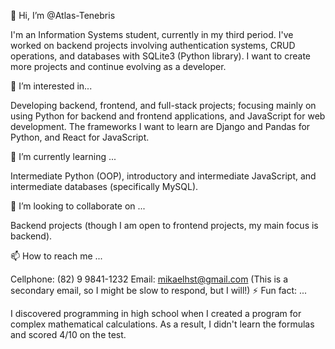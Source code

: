 👋 Hi, I’m @Atlas-Tenebris

I'm an Information Systems student, currently in my third period. I've worked on backend projects involving authentication systems, CRUD operations, and databases with SQLite3 (Python library). I want to create more projects and continue evolving as a developer.

👀 I’m interested in...

Developing backend, frontend, and full-stack projects; focusing mainly on using Python for backend and frontend applications, and JavaScript for web development. The frameworks I want to learn are Django and Pandas for Python, and React for JavaScript.

🌱 I’m currently learning ...

Intermediate Python (OOP), introductory and intermediate JavaScript, and intermediate databases (specifically MySQL).

💞️ I’m looking to collaborate on ...

Backend projects (though I am open to frontend projects, my main focus is backend).

📫 How to reach me ...

Cellphone: (82) 9 9841-1232
Email: mikaelhst@gmail.com (This is a secondary email, so I might be slow to respond, but I will!)
⚡ Fun fact: ...

I discovered programming in high school when I created a program for complex mathematical calculations. 
As a result, I didn't learn the formulas and scored 4/10 on the test.

<!---
Atlas-Tenebris/Atlas-Tenebris is a ✨ special ✨ repository because its `README.md` (this file) appears on your GitHub profile.
You can click the Preview link to take a look at your changes.
--->

